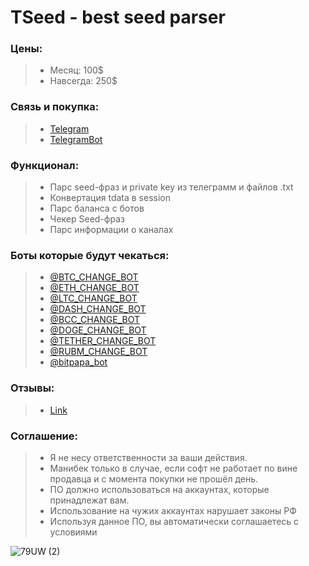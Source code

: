 # TSeed - best seed parser
### Цены:
> - Месяц: 100$
> - Навсегда: 250$

### Связь и покупка:
> - [Telegram](https://t.me/zcxw_lolz)
> - [TelegramBot](https://t.me/tseedparserBot)

### Функционал:
> - Парс seed-фраз и private key из телеграмм и файлов .txt
> - Конвертация tdata в session
> - Парс баланса с ботов
> - Чекер Seed-фраз
> - Парс информации о каналах

### Боты которые будут чекаться:
> - [@BTC_CHANGE_BOT](https://t.me/BTC_CHANGE_BOT)
> - [@ETH_CHANGE_BOT](https://t.me/ETH_CHANGE_BOT)
> - [@LTC_CHANGE_BOT](https://t.me/LTC_CHANGE_BOT)
> - [@DASH_CHANGE_BOT](https://t.me/DASH_CHANGE_BOT)
> - [@BCC_CHANGE_BOT](https://t.me/BCC_CHANGE_BOT)
> - [@DOGE_CHANGE_BOT](https://t.me/DOGE_CHANGE_BOT)
> - [@TETHER_CHANGE_BOT](https://t.me/TETHER_CHANGE_BOT)
> - [@RUBM_CHANGE_BOT](https://t.me/RUBM_CHANGE_BOT)
> - [@bitpapa_bot](https://t.me/bitpapa_bot)

### Отзывы:
> - [Link](https://teletype.in/@except/ReviewsTseed)

### Соглашение:
> - Я не несу ответственности за ваши действия.
> - Манибек только в случае, если софт не работает по вине продавца и с момента покупки не прошёл день.
> - ПО должно использоваться на аккаунтах, которые принадлежат вам.
> - Использование на чужих аккаунтах нарушает законы РФ
> - Используя данное ПО, вы автоматически соглашаетесь с условиями


![79UW (2)](https://user-images.githubusercontent.com/101062813/170835358-1013117b-5ae5-4112-84e8-e0389088bd16.gif)
